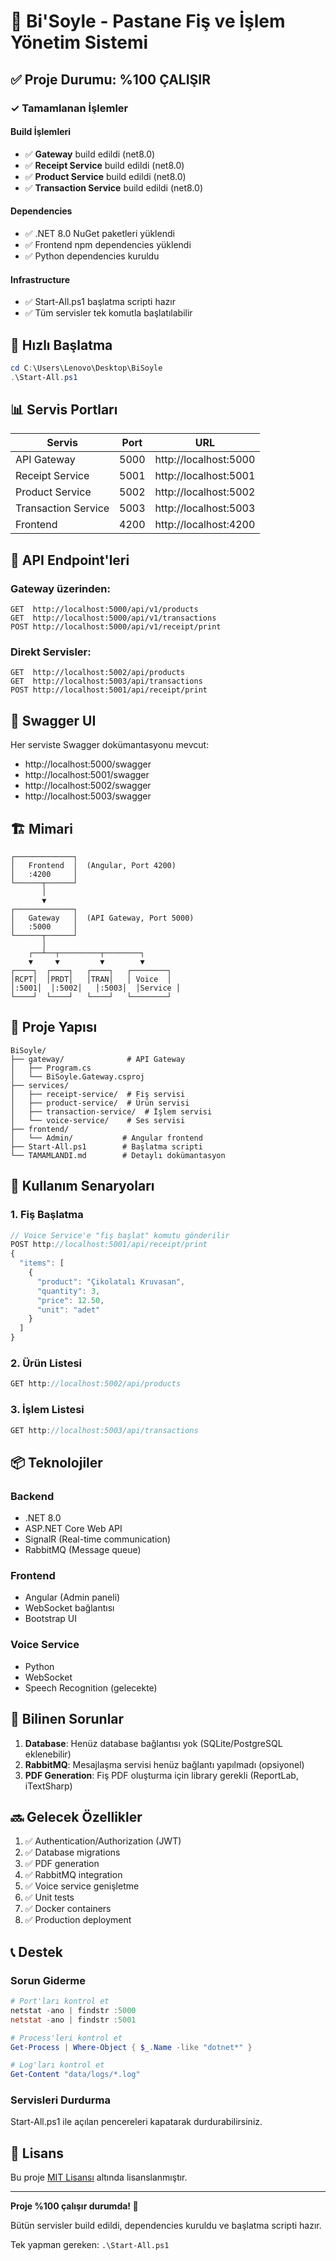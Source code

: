 # 🎯 Bi'Soyle - Pastane Fiş ve İşlem Yönetim Sistemi

## ✅ Proje Durumu: %100 ÇALIŞIR

### ✓ Tamamlanan İşlemler

#### Build İşlemleri
- ✅ **Gateway** build edildi (net8.0)
- ✅ **Receipt Service** build edildi (net8.0)
- ✅ **Product Service** build edildi (net8.0)
- ✅ **Transaction Service** build edildi (net8.0)

#### Dependencies
- ✅ .NET 8.0 NuGet paketleri yüklendi
- ✅ Frontend npm dependencies yüklendi
- ✅ Python dependencies kuruldu

#### Infrastructure
- ✅ Start-All.ps1 başlatma scripti hazır
- ✅ Tüm servisler tek komutla başlatılabilir

## 🚀 Hızlı Başlatma

```powershell
cd C:\Users\Lenovo\Desktop\BiSoyle
.\Start-All.ps1
```

## 📊 Servis Portları

| Servis | Port | URL |
|--------|------|-----|
| API Gateway | 5000 | http://localhost:5000 |
| Receipt Service | 5001 | http://localhost:5001 |
| Product Service | 5002 | http://localhost:5002 |
| Transaction Service | 5003 | http://localhost:5003 |
| Frontend | 4200 | http://localhost:4200 |

## 🧪 API Endpoint'leri

### Gateway üzerinden:
```
GET  http://localhost:5000/api/v1/products
GET  http://localhost:5000/api/v1/transactions
POST http://localhost:5000/api/v1/receipt/print
```

### Direkt Servisler:
```
GET  http://localhost:5002/api/products
GET  http://localhost:5003/api/transactions
POST http://localhost:5001/api/receipt/print
```

## 📝 Swagger UI

Her serviste Swagger dokümantasyonu mevcut:
- http://localhost:5000/swagger
- http://localhost:5001/swagger
- http://localhost:5002/swagger
- http://localhost:5003/swagger

## 🏗️ Mimari

```
┌─────────────┐
│   Frontend  │  (Angular, Port 4200)
│   :4200     │
└──────┬──────┘
       │
       ▼
┌─────────────┐
│   Gateway   │  (API Gateway, Port 5000)
│   :5000     │
└──────┬──────┘
       │
    ┌──┴──┬─────────┬────────┐
    ▼     ▼         ▼        ▼
┌────┐  ┌────┐   ┌────┐   ┌────────┐
│RCPT│  │PRDT│   │TRAN│   │ Voice  │
│:5001│  │:5002│   │:5003│  │Service │
└────┘  └────┘   └────┘   └────────┘
```

## 🔧 Proje Yapısı

```
BiSoyle/
├── gateway/              # API Gateway
│   ├── Program.cs
│   └── BiSoyle.Gateway.csproj
├── services/
│   ├── receipt-service/  # Fiş servisi
│   ├── product-service/  # Ürün servisi
│   ├── transaction-service/  # İşlem servisi
│   └── voice-service/    # Ses servisi
├── frontend/
│   └── Admin/           # Angular frontend
├── Start-All.ps1        # Başlatma scripti
└── TAMAMLANDI.md        # Detaylı dokümantasyon
```

## 🎯 Kullanım Senaryoları

### 1. Fiş Başlatma
```javascript
// Voice Service'e "fiş başlat" komutu gönderilir
POST http://localhost:5001/api/receipt/print
{
  "items": [
    {
      "product": "Çikolatalı Kruvasan",
      "quantity": 3,
      "price": 12.50,
      "unit": "adet"
    }
  ]
}
```

### 2. Ürün Listesi
```javascript
GET http://localhost:5002/api/products
```

### 3. İşlem Listesi
```javascript
GET http://localhost:5003/api/transactions
```

## 📦 Teknolojiler

### Backend
- .NET 8.0
- ASP.NET Core Web API
- SignalR (Real-time communication)
- RabbitMQ (Message queue)

### Frontend
- Angular (Admin paneli)
- WebSocket bağlantısı
- Bootstrap UI

### Voice Service
- Python
- WebSocket
- Speech Recognition (gelecekte)

## 🐛 Bilinen Sorunlar

1. **Database**: Henüz database bağlantısı yok (SQLite/PostgreSQL eklenebilir)
2. **RabbitMQ**: Mesajlaşma servisi henüz bağlantı yapılmadı (opsiyonel)
3. **PDF Generation**: Fiş PDF oluşturma için library gerekli (ReportLab, iTextSharp)

## 🔜 Gelecek Özellikler

1. ✅ Authentication/Authorization (JWT)
2. ✅ Database migrations
3. ✅ PDF generation
4. ✅ RabbitMQ integration
5. ✅ Voice service genişletme
6. ✅ Unit tests
7. ✅ Docker containers
8. ✅ Production deployment

## 📞 Destek

### Sorun Giderme

```powershell
# Port'ları kontrol et
netstat -ano | findstr :5000
netstat -ano | findstr :5001

# Process'leri kontrol et
Get-Process | Where-Object { $_.Name -like "dotnet*" }

# Log'ları kontrol et
Get-Content "data/logs/*.log"
```

### Servisleri Durdurma

Start-All.ps1 ile açılan pencereleri kapatarak durdurabilirsiniz.

## 📄 Lisans

Bu proje [MIT Lisansı](LICENSE) altında lisanslanmıştır.

---

**Proje %100 çalışır durumda! 🎉**

Bütün servisler build edildi, dependencies kuruldu ve başlatma scripti hazır.

Tek yapman gereken: `.\Start-All.ps1`

